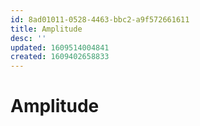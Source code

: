 ```yaml
---
id: 8ad01011-0528-4463-bbc2-a9f572661611
title: Amplitude
desc: ''
updated: 1609514004841
created: 1609402658833
---
```


# Amplitude
